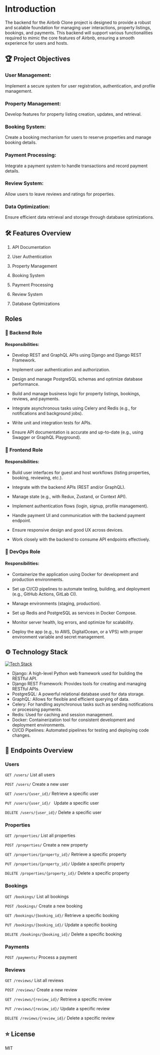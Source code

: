 # Introduction 
The backend for the Airbnb Clone project is designed to provide a robust and scalable foundation for managing user interactions, property listings, bookings, and payments. This backend will support various functionalities required to mimic the core features of Airbnb, ensuring a smooth experience for users and hosts.

## 🏆 Project Objectives
### User Management:

Implement a secure system for user registration, authentication, and profile management.

### Property Management: 

Develop features for property listing creation, updates, and retrieval.

### Booking System:

Create a booking mechanism for users to reserve properties and manage booking details.

### Payment Processing:

Integrate a payment system to handle transactions and record payment details.

### Review System:

Allow users to leave reviews and ratings for properties.

### Data Optimization:

Ensure efficient data retrieval and storage through database optimizations.

## 🛠️ Features Overview

1. API Documentation

2. User Authentication

3. Property Management

4. Booking System

5. Payment Processing

6. Review System

7. Database Optimizations

## Roles

### 🔧 Backend Role
#### Responsibilities:
- Develop REST and GraphQL APIs using Django and Django REST Framework.

- Implement user authentication and authorization.

- Design and manage PostgreSQL schemas and optimize database performance.

- Build and manage business logic for property listings, bookings, reviews, and payments.

- Integrate asynchronous tasks using Celery and Redis (e.g., for notifications and background jobs).

- Write unit and integration tests for APIs.

- Ensure API documentation is accurate and up-to-date (e.g., using Swagger or GraphQL Playground).

 
### 🎨 Frontend Role
#### Responsibilities:

- Build user interfaces for guest and host workflows (listing properties, booking, reviewing, etc.).

- Integrate with the backend APIs (REST and/or GraphQL).

- Manage state (e.g., with Redux, Zustand, or Context API).

- Implement authentication flows (login, signup, profile management).

- Handle payment UI and communication with the backend payment endpoint.

- Ensure responsive design and good UX across devices.

- Work closely with the backend to consume API endpoints effectively.

### 🚀 DevOps Role
#### Responsibilities:

- Containerize the application using Docker for development and production environments.

- Set up CI/CD pipelines to automate testing, building, and deployment (e.g., GitHub Actions, GitLab CI).

- Manage environments (staging, production).

- Set up Redis and PostgreSQL as services in Docker Compose.

- Monitor server health, log errors, and optimize for scalability.

- Deploy the app (e.g., to AWS, DigitalOcean, or a VPS) with proper environment variable and secret management.


## ⚙️ Technology Stack

[![Tech Stack](https://skillicons.dev/icons?i=django,postgres,graphql,redis,docker)](https://skillicons.dev)

- Django: A high-level Python web framework used for building the RESTful API.
- Django REST Framework: Provides tools for creating and managing RESTful APIs.
- PostgreSQL: A powerful relational database used for data storage.
- GraphQL: Allows for flexible and efficient querying of data.
- Celery: For handling asynchronous tasks such as sending notifications or processing payments.
- Redis: Used for caching and session management.
- Docker: Containerization tool for consistent development and deployment environments.
- CI/CD Pipelines: Automated pipelines for testing and deploying code changes.

## 📌 Endpoints Overview

### Users

`GET /users/` List all users

`POST /users/` Create a new user

`GET /users/{user_id}/` Retrieve a specific user

`PUT /users/{user_id}/ ` Update a specific user

`DELETE /users/{user_id}/` Delete a specific user

### Properties

`GET /properties/` List all properties

`POST /properties/` Create a new property

`GET /properties/{property_id}/` Retrieve a specific property

`PUT /properties/{property_id}/` Update a specific property

`DELETE /properties/{property_id}/` Delete a specific property

### Bookings

`GET /bookings/` List all bookings

`POST /bookings/` Create a new booking

`GET /bookings/{booking_id}/` Retrieve a specific booking

`PUT /bookings/{booking_id}/` Update a specific booking

`DELETE /bookings/{booking_id}/` Delete a specific booking

### Payments

`POST /payments/` Process a payment

### Reviews

`GET /reviews/` List all reviews

`POST /reviews/` Create a new review

`GET /reviews/{review_id}/` Retrieve a specific review

`PUT /reviews/{review_id}/` Update a specific review

`DELETE /reviews/{review_id}/` Delete a specific review

## ⭐ License
MIT
